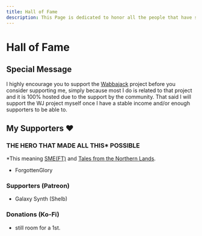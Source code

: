 ```yaml
---
title: Hall of Fame
description: This Page is dedicated to honor all the people that have supported me and my projects in the past.
---
```

<!-- markdownlint-disable MD025 -->
# Hall of Fame

## Special Message

I highly encourage you to support the [Wabbajack](https://www.wabbajack.org/#/) project before you consider supporting me, simply because most I do is related to that project and it is 100% hosted due to the support by the community. That said I will support the WJ project myself once I have a stable income and/or enough supporters to be able to.

## My Supporters ♥

### THE HERO THAT MADE ALL THIS\* POSSIBLE

\*This meaning [SME(FT)](https://eziothedeadpoet.github.io/SME-FT-/) and [Tales from the Northern Lands](https://eziothedeadpoet.github.io/Tales-from-the-Northern-Lands/).

- ForgottenGlory

### Supporters (Patreon)

- Galaxy Synth (Shelb)

### Donations (Ko-Fi)

- still room for a 1st.
